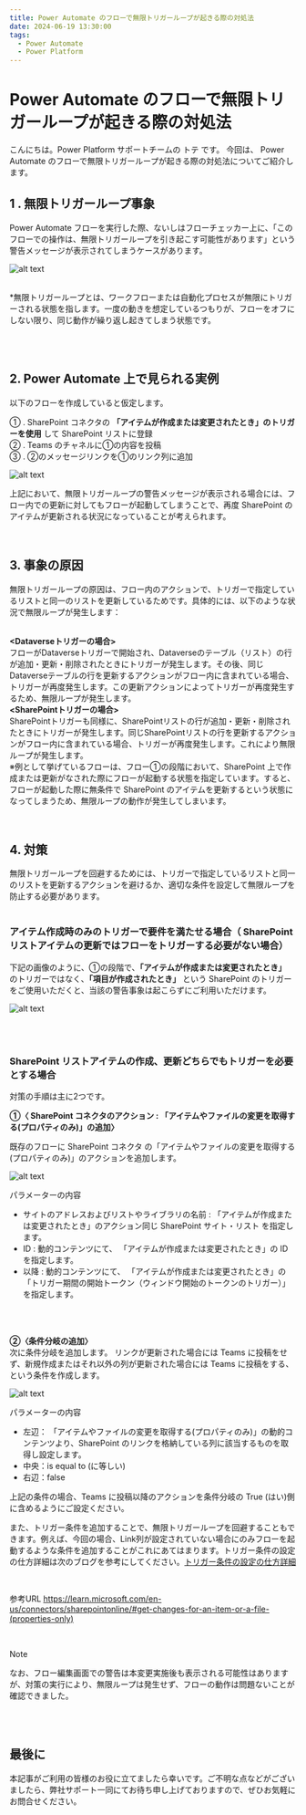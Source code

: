 ```yaml
---
title: Power Automate のフローで無限トリガーループが起きる際の対処法
date: 2024-06-19 13:30:00
tags:
  - Power Automate
  - Power Platform
---
```


# Power Automate のフローで無限トリガーループが起きる際の対処法
こんにちは。Power Platform サポートチームの トテ です。
今回は、 Power Automate のフローで無限トリガーループが起きる際の対処法についてご紹介します。

<!-- more -->

## 1 . 無限トリガーループ事象
Power Automate フローを実行した際、ないしはフローチェッカー上に、「このフローでの操作は、無限トリガーループを引き起こす可能性があります」という警告メッセージが表示されてしまうケースがあります。

 ![alt text](image-5.png)

<br>
*無限トリガーループとは、ワークフローまたは自動化プロセスが無限にトリガーされる状態を指します。一度の動きを想定しているつもりが、フローをオフにしない限り、同じ動作が繰り返し起きてしまう状態です。

<br><br>

## 2. Power Automate 上で見られる実例
以下のフローを作成していると仮定します。

① . SharePoint コネクタの **「アイテムが作成または変更されたとき」のトリガーを使用** して SharePoint リストに登録<br>
② . Teams のチャネルに①の内容を投稿<br>
③ . ②のメッセージリンクを①のリンク列に追加

![alt text](image-7.png)

上記において、無限トリガーループの警告メッセージが表示される場合には、フロー内での更新に対してもフローが起動してしまうことで、再度 SharePoint のアイテムが更新される状況になっていることが考えられます。

<br>

## 3. 事象の原因
無限トリガーループの原因は、フロー内のアクションで、トリガーで指定しているリストと同一のリストを更新しているためです。具体的には、以下のような状況で無限ループが発生します：<br><br>

**<Dataverseトリガーの場合>**
<br>
フローがDataverseトリガーで開始され、Dataverseのテーブル（リスト）の行が追加・更新・削除されたときにトリガーが発生します。その後、同じDataverseテーブルの行を更新するアクションがフロー内に含まれている場合、トリガーが再度発生します。この更新アクションによってトリガーが再度発生するため、無限ループが発生します。
<br>
**<SharePointトリガーの場合>**
<br>
SharePointトリガーも同様に、SharePointリストの行が追加・更新・削除されたときにトリガーが発生します。同じSharePointリストの行を更新するアクションがフロー内に含まれている場合、トリガーが再度発生します。これにより無限ループが発生します。
<br>
 ※例として挙げているフローは、フロー①の段階において、SharePoint 上で作成または更新がなされた際にフローが起動する状態を指定しています。すると、フローが起動した際に無条件で SharePoint のアイテムを更新するという状態になってしまうため、無限ループの動作が発生してしまいます。

<br>

## 4. 対策
無限トリガーループを回避するためには、トリガーで指定しているリストと同一のリストを更新するアクションを避けるか、適切な条件を設定して無限ループを防止する必要があります。<br><br>
### アイテム作成時のみのトリガーで要件を満たせる場合（ SharePoint リストアイテムの更新ではフローをトリガーする必要がない場合）

下記の画像のように、①の段階で、**「アイテムが作成または変更されたとき」** のトリガーではなく、**「項目が作成されたとき」** という SharePoint のトリガーをご使用いただくと、当該の警告事象は起こらずにご利用いただけます。

![alt text](image-4.png)

<br><br>

### SharePoint リストアイテムの作成、更新どちらでもトリガーを必要とする場合

対策の手順は主に2つです。

**①〈 SharePoint コネクタのアクション : 「アイテムやファイルの変更を取得する(プロパティのみ)」の追加〉**

既存のフローに SharePoint コネクタ の「アイテムやファイルの変更を取得する(プロパティのみ)」のアクションを追加します。<br>

![alt text](image-2.png)

パラメーターの内容
- サイトのアドレスおよびリストやライブラリの名前 : 「アイテムが作成または変更されたとき」のアクション同じ SharePoint サイト・リスト を指定します。
- ID : 動的コンテンツにて、 「アイテムが作成または変更されたとき」の ID を指定します。
- 以降 : 動的コンテンツにて、 「アイテムが作成または変更されたとき」の「トリガー期間の開始トークン（ウィンドウ開始のトークンのトリガー）」を指定します。
  
<br><br>

**②〈条件分岐の追加〉**　<br>
次に条件分岐を追加します。
リンクが更新された場合には Teams に投稿をせず、新規作成またはそれ以外の列が更新された場合には Teams に投稿をする、という条件を作成します。

![alt text](image-3.png)

パラメーターの内容
- 左辺： 「アイテムやファイルの変更を取得する(プロパティのみ)」の動的コンテンツより、SharePoint のリンクを格納している列に該当するものを取得し設定します。
- 中央：is equal to (に等しい)
- 右辺：false


上記の条件の場合、Teams に投稿以降のアクションを条件分岐の True (はい)側に含めるようにご設定ください。

また、トリガー条件を追加することで、無限トリガーループを回避することもできます。例えば、今回の場合、Link列が設定されていない場合にのみフローを起動するような条件を追加することがこれにあてはまります。トリガー条件の設定の仕方詳細は次のブログを参考にしてください。[トリガー条件の設定の仕方詳細](https://jpdynamicscrm.github.io/blog/powerautomate/cloudflow-trigger-condition/)

<br>

参考URL
https://learn.microsoft.com/en-us/connectors/sharepointonline/#get-changes-for-an-item-or-a-file-(properties-only)

<br>

> [!NOTE]
なお、フロー編集画面での警告は本変更実施後も表示される可能性はありますが、対策の実行により、無限ループは発生せず、フローの動作は問題ないことが確認できました。

<br><br>

## 最後に
本記事がご利用の皆様のお役に立てましたら幸いです。ご不明な点などがございましたら、弊社サポート一同にてお待ち申し上げておりますので、ぜひお気軽にお問合せください。